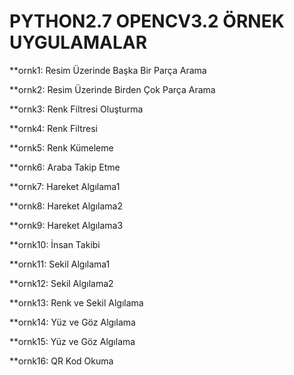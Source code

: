 # PYTHON2.7 OPENCV3.2 ÖRNEK UYGULAMALAR

**ornk1: Resim Üzerinde Başka Bir Parça Arama

**ornk2: Resim Üzerinde Birden Çok Parça Arama

**ornk3: Renk Filtresi Oluşturma

**ornk4: Renk Filtresi

**ornk5: Renk Kümeleme

**ornk6: Araba Takip Etme

**ornk7: Hareket Algılama1

**ornk8: Hareket Algılama2

**ornk9: Hareket Algılama3

**ornk10: İnsan Takibi

**ornk11: Sekil Algılama1

**ornk12: Sekil Algılama2

**ornk13: Renk ve Sekil Algılama

**ornk14: Yüz ve Göz Algılama

**ornk15: Yüz ve Göz Algılama 

**ornk16: QR Kod Okuma

